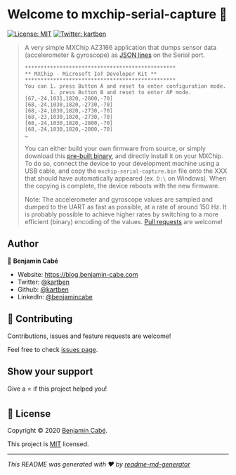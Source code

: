# Welcome to mxchip-serial-capture 👋
[![License: MIT](https://img.shields.io/badge/License-MIT-yellow.svg)](/LICENSE)
[![Twitter: kartben](https://img.shields.io/twitter/follow/kartben.svg?style=social)](https://twitter.com/kartben)

> A very simple MXChip AZ3166 application that dumps sensor data (accelerometer & gyroscope) as [JSON lines](http://jsonlines.org/) on the Serial port.
>
> ```
> ************************************************
> ** MXChip - Microsoft IoT Developer Kit **
> ************************************************
> You can 1. press Button A and reset to enter configuration mode.
>         1. press Button B and reset to enter AP mode.
> [67,-24,1031,1820,-2800,-70]
> [68,-24,1030,1820,-2730,-70]
> [68,-24,1030,1820,-2730,-70]
> [68,-23,1030,1820,-2730,-70]
> [68,-24,1030,1820,-2800,-70]
> [68,-24,1030,1820,-2800,-70]
> …
> ```
>
> You can either build your own firmware from source, or simply download this [pre-built binary](https://raw.githubusercontent.com/kartben/mxchip-serial-capture/master/mxchip-serial-capture.bin), and directly install it on your MXChip. To do so, connect the device to your development machine using a USB cable, and copy the `mxchip-serial-capture.bin` file onto the XXX that should have automatically appeared (ex. `D:\` on Windows). When the copying is complete, the device reboots with the new firmware.
>
> Note: The accelerometer and gyroscope values are sampled and dumped to the UART as fast as possible, at a rate of around 150 Hz. It is probably possible to achieve higher rates by switching to a more efficient (binary) encoding of the values. [Pull requests](https://github.com/kartben/mxchip-serial-capture/pulls) are welcome!


## Author

👤 **Benjamin Cabé**

* Website: https://blog.benjamin-cabe.com
* Twitter: [@kartben](https://twitter.com/kartben)
* Github: [@kartben](https://github.com/kartben)
* LinkedIn: [@benjamincabe](https://linkedin.com/in/benjamincabe)

## 🤝 Contributing

Contributions, issues and feature requests are welcome!

Feel free to check [issues page](https://github.com/kartben/mxchip-serial-capture/issues).

## Show your support

Give a ⭐️ if this project helped you!


## 📝 License

Copyright &copy; 2020 [Benjamin Cabé](https://github.com/kartben).

This project is [MIT](/LICENSE) licensed.

***
_This README was generated with ❤️ by [readme-md-generator](https://github.com/kefranabg/readme-md-generator)_